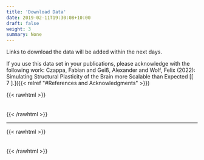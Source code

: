 ```yaml
---
title: 'Download Data'
date: 2019-02-11T19:30:08+10:00
draft: false
weight: 3
summary: None  
---
```


Links to download the data will be added within the next days.

If you use this data set in your publications, please acknowledge with the following work:
Czappa, Fabian and Geiß, Alexander and Wolf, Felix (2022): Simulating Structural Plasticity of the Brain more Scalable than Expected [\[ 7 \].]({{< relref "#References and Acknowledgments" >}})


{{< rawhtml >}}
<div style="height:  20px"></div>
{{< /rawhtml >}} 

----------   

{{< rawhtml >}}
<div style="height:  20px"></div>
{{< /rawhtml >}}